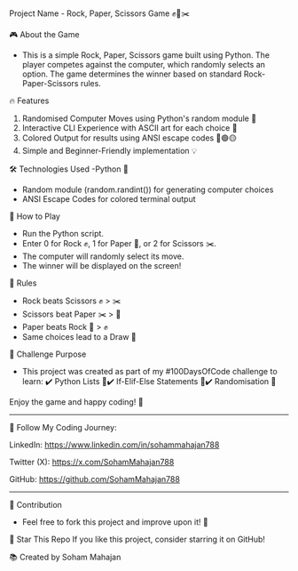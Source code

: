 Project Name - Rock, Paper, Scissors Game ✊📄✂️


🎮 About the Game
- This is a simple Rock, Paper, Scissors game built using Python. The player competes against the computer, which randomly selects an option. The game determines the winner based on standard Rock-Paper-Scissors rules.

🔥 Features
1. Randomised Computer Moves using Python's random module 🎲
2. Interactive CLI Experience with ASCII art for each choice 🎨
3. Colored Output for results using ANSI escape codes 🔴🟢🟡
4. Simple and Beginner-Friendly implementation 💡

🛠 Technologies Used
-Python 🐍
- Random module (random.randint()) for generating computer choices
- ANSI Escape Codes for colored terminal output

🚀 How to Play
- Run the Python script.
- Enter 0 for Rock ✊, 1 for Paper 📄, or 2 for Scissors ✂️.
- The computer will randomly select its move.
- The winner will be displayed on the screen!

📌 Rules
- Rock beats Scissors ✊ > ✂️
- Scissors beat Paper ✂️ > 📄
- Paper beats Rock 📄 > ✊
- Same choices lead to a Draw 🤝

🎯 Challenge Purpose
- This project was created as part of my #100DaysOfCode challenge to learn:
✔️ Python Lists 📜✔️ If-Elif-Else Statements 🤖✔️ Randomisation 🎲

Enjoy the game and happy coding! 🚀
****************************************

🔗 Follow My Coding Journey:

LinkedIn: https://www.linkedin.com/in/sohammahajan788

Twitter (X): https://x.com/SohamMahajan788

GitHub: https://github.com/SohamMahajan788

****************************************

🔗 Contribution

- Feel free to fork this project and improve upon it! 🚀

🌟 Star This Repo If you like this project, consider starring it on GitHub!

📚 Created by Soham Mahajan
